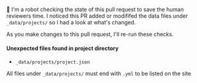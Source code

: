 <!-- PULL REQUEST ANALYZER GITHUB ACTION -->

:wave: I'm a robot checking the state of this pull request to save the human reviewers time. I noticed this PR added or modififed the data files under `_data/projects/` so I had a look at what's changed.

As you make changes to this pull request, I'll re-run these checks.

#### Unexpected files found in project directory

 - `_data/projects/project.json`

All files under `_data/projects/` must end with `.yml` to be listed on the site
